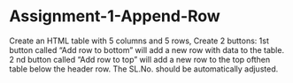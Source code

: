 # Assignment-1-Append-Row
Create an HTML table with 5 columns and 5 rows, Create 2 buttons: 1st button called “Add row to bottom” will add a new row with data to the table. 2 nd button called “Add row to top” will add a new row to the top ofthen table below the header row. The SL.No. should be automatically adjusted.
